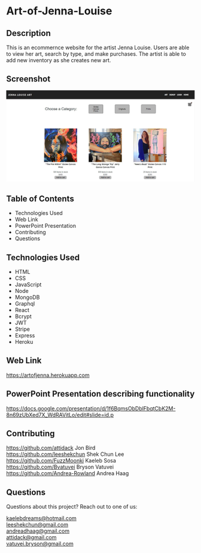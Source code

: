 # Art-of-Jenna-Louise

## Description
This is an ecommernce website for the artist Jenna Louise. Users are able to view her art, search by type, and make purchases. The artist is able to add new inventory as she creates new art.

## Screenshot
![Art-of Jenna-Louise-Screenshot](./client/public/images/Website%20Screenshot.JPG)

## Table of Contents
* Technologies Used
* Web Link
* PowerPoint Presentation
* Contributing
* Questions

## Technologies Used
* HTML
* CSS
* JavaScript
* Node
* MongoDB
* Graphql
* React
* Bcrypt
* JWT
* Stripe
* Express
* Heroku

## Web Link
https://artofjenna.herokuapp.com

## PowerPoint Presentation describing functionality
https://docs.google.com/presentation/d/1f6BqmsObDblFbqtCbK2M-8n69zUbXed7X_WdRAVitLo/edit#slide=id.p

## Contributing
https://github.com/attidack Jon Bird</br>
https://github.com/leeshekchun Shek Chun Lee</br>
https://github.com/FuzzMoonki Kaeleb Sosa</br>
https://github.com/Bvatuvei Bryson Vatuvei</br>
https://github.com/Andrea-Rowland Andrea Haag</br>

## Questions
Questions about this project? Reach out to one of us:

kaelebdreams@hotmail.com</br>
leeshekchun@gmail.com </br>
andreadhaag@gmail.com</br>
attidack@gmail.com </br>
vatuvei.bryson@gmail.com


